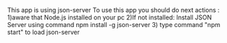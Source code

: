 This app is using json-server
To use this app you should do next actions : 
1)aware that Node.js installed on your pc
2)If not installed: Install JSON Server using command npm install -g json-server
3) type command "npm start" to load json-server